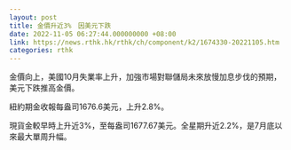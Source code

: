 ```yaml
---
layout: post
title: 金價升近3%　因美元下跌
date: 2022-11-05 06:27:44.000000000 +08:00
link: https://news.rthk.hk/rthk/ch/component/k2/1674330-20221105.htm
categories: rthk
---
```


金價向上，美國10月失業率上升，加強市場對聯儲局未來放慢加息步伐的預期，美元下跌推高金價。

紐約期金收報每盎司1676.6美元，上升2.8%。

現貨金較早時上升近3%，至每盎司1677.67美元。全星期升近2.2%，是7月底以來最大單周升幅。
